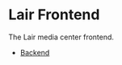 # Lair Frontend

The Lair media center frontend.

* [Backend][backend]

[backend]: https://github.com/AlphaHydrae/lair-backend
